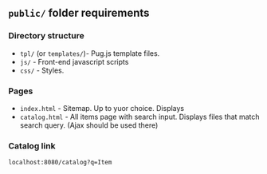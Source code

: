 ## `public/` folder requirements

### Directory structure
- `tpl/`  (or `templates/`)- Pug.js template files.
- `js/` - Front-end javascript scripts
- `css/` - Styles.

### Pages
- `index.html` - Sitemap. Up to yuor choice. Displays
- `catalog.html` - All items page with search input. Displays files that match search query. (Ajax should be used there)

### Catalog link
`localhost:8080/catalog?q=Item`
